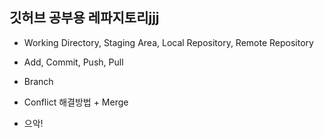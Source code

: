 ## 깃허브 공부용 레파지토리jjj

-   Working Directory, Staging Area, Local Repository, Remote Repository
-   Add, Commit, Push, Pull
-   Branch
-   Conflict 해결방법 + Merge

-   으악!